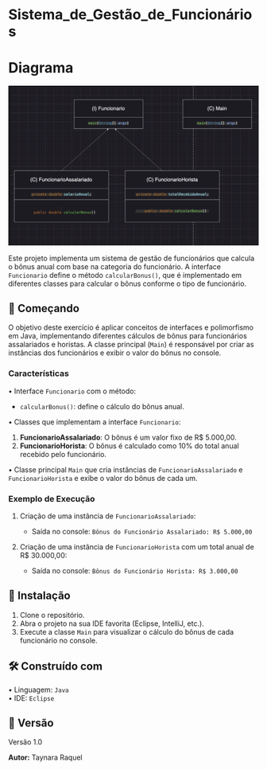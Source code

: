 # Sistema_de_Gestão_de_Funcionários

# Diagrama
![Diagrama](https://github.com/taynarossauro/INTERFACE/blob/main/Diagrama.png)

Este projeto implementa um sistema de gestão de funcionários que calcula o bônus anual com base na categoria do funcionário. A interface `Funcionario` define o método `calcularBonus()`, que é implementado em diferentes classes para calcular o bônus conforme o tipo de funcionário.

## 🚀 Começando

O objetivo deste exercício é aplicar conceitos de interfaces e polimorfismo em Java, implementando diferentes cálculos de bônus para funcionários assalariados e horistas. A classe principal (`Main`) é responsável por criar as instâncias dos funcionários e exibir o valor do bônus no console.

### Características

•⁠  ⁠Interface `Funcionario` com o método:

- `calcularBonus()`: define o cálculo do bônus anual.

•⁠  ⁠Classes que implementam a interface `Funcionario`:

1. **FuncionarioAssalariado**: O bônus é um valor fixo de R$ 5.000,00.
2. **FuncionarioHorista**: O bônus é calculado como 10% do total anual recebido pelo funcionário.

•⁠  ⁠Classe principal `Main` que cria instâncias de `FuncionarioAssalariado` e `FuncionarioHorista` e exibe o valor do bônus de cada um.

### Exemplo de Execução

1. Criação de uma instância de `FuncionarioAssalariado`:
    - Saída no console: `Bônus do Funcionário Assalariado: R$ 5.000,00`

2. Criação de uma instância de `FuncionarioHorista` com um total anual de R$ 30.000,00:
    - Saída no console: `Bônus do Funcionário Horista: R$ 3.000,00`

## 🔧 Instalação

1. Clone o repositório.
2. Abra o projeto na sua IDE favorita (Eclipse, IntelliJ, etc.).
3. Execute a classe `Main` para visualizar o cálculo do bônus de cada funcionário no console.

## 🛠️ Construído com

•⁠  ⁠Linguagem: `Java`  
•⁠  ⁠IDE: `Eclipse`  

## 📌 Versão

Versão 1.0

**Autor:** Taynara Raquel

